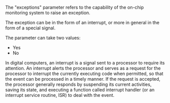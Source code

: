 The "exceptions" parameter refers to the capability of the on-chip monitoring system to raise an exception.

The exception can be in the form of an interrupt, or more in general in the form of a special signal.

The parameter can take two values: 
- Yes
- No




In digital computers, an interrupt is a signal sent to a processor to require its attention. An interrupt alerts the processor and serves as a request for the processor to interrupt the currently executing code when permitted, so that the event can be processed in a timely manner. If the request is accepted, the processor generally responds by suspending its current activities, saving its state, and executing a function called interrupt handler (or an interrupt service routine, ISR) to deal with the event.
 

